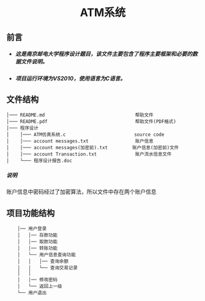 # <center>ATM系统<center>
## 前言
* ##### 这是南京邮电大学程序设计题目，该文件主要包含了程序主要框架和必要的数据文件说明。
* ##### 项目运行环境为VS2010，使用语言为C语言。
## 文件结构
```
│─── README.md                                 帮助文件
│─── README.pdf                                帮助文件(PDF格式)
│─── 程序设计                                   
│    │─── ATM仿真系统.c                         source code
│    │─── account messages.txt                 账户信息
│    │─── account messages(加密前).txt         账户信息(加密前)文件
│    │─── account Transaction.txt              账户流水信息文件
│    └─── 程序设计报告.doc

```
##### 说明
账户信息中密码经过了加密算法，所以文件中存在两个账户信息
## 项目功能结构
```
    │── 用户登录
    │   │── 存款功能
    │   │── 取款功能
    │   │── 转账功能
    │   └── 用户信息查询功能
    │   │   │── 查询余额
    │   │   └── 查询交易记录
    │   │
    │   │── 修改密码 
    │   └── 返回上一级
    └── 用户退出
```  
